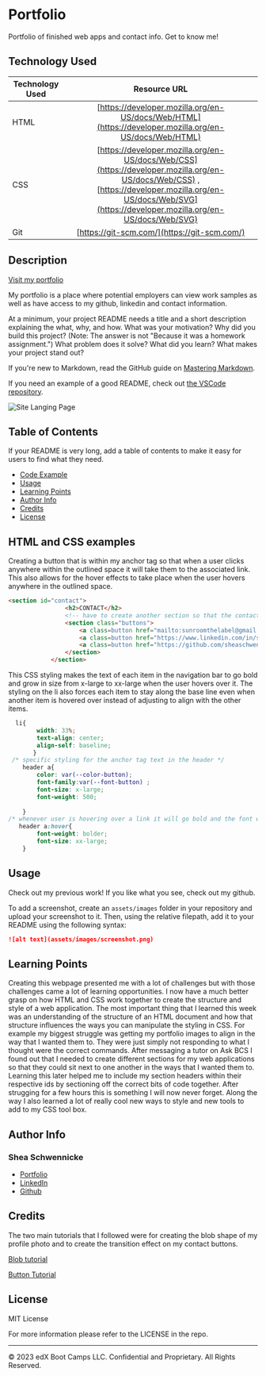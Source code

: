 # Portfolio
Portfolio of finished web apps and contact info. Get to know me! 


## Technology Used 

| Technology Used         | Resource URL           | 
| ------------- |:-------------:| 
| HTML    | [https://developer.mozilla.org/en-US/docs/Web/HTML](https://developer.mozilla.org/en-US/docs/Web/HTML) | 
| CSS     | [https://developer.mozilla.org/en-US/docs/Web/CSS](https://developer.mozilla.org/en-US/docs/Web/CSS) , [https://developer.mozilla.org/en-US/docs/Web/SVG](https://developer.mozilla.org/en-US/docs/Web/SVG)    |   
| Git | [https://git-scm.com/](https://git-scm.com/)     |    

## Description 

[Visit my portfolio](https://youtu.be/BFyeuLhjcPY)

My portfolio is a place where potential employers can view work samples as well as have access to my github, linkedin and contact information.  

At a minimum, your project README needs a title and a short description explaining the what, why, and how. What was your motivation? Why did you build this project? (Note: The answer is not "Because it was a homework assignment.") What problem does it solve? What did you learn? What makes your project stand out? 


If you're new to Markdown, read the GitHub guide on [Mastering Markdown](https://guides.github.com/features/mastering-markdown/).

If you need an example of a good README, check out [the VSCode repository](https://github.com/microsoft/vscode).


![Site Langing Page](./site.gif)


## Table of Contents 

If your README is very long, add a table of contents to make it easy for users to find what they need.

* [Code Example](#html-and-css-examples)
* [Usage](#usage)
* [Learning Points](#learning-points)
* [Author Info](#author-info)
* [Credits](#credits)
* [License](#license)


## HTML and CSS examples


Creating a button that is within my anchor tag so that when a user clicks anywhere within the outlined space it will take them to the associated link.  This also allows for the hover effects to take place when the user hovers anywhere in the outlined space.  

```html
<section id="contact">
                <h2>CONTACT</h2>
                <!-- have to create another section so that the contact will not become a flex item -->
                <section class="buttons">
                    <a class=button href="mailto:sunroomthelabel@gmail.com"> Email</a>
                    <a class=button href="https://www.linkedin.com/in/shea-schwennicke-76a378210/"> LinkedIn</a>
                    <a class=button href="https://github.com/sheaschwenn"> Github</a>
                </section>
            </section>
```

This CSS styling makes the text of each item in the navigation bar to go bold and grow in size from x-large to xx-large when the user hovers over it.  The styling on the li also forces each item to stay along the base line even when another item is hovered over instead of adjusting to align with the other items. 


```css
  li{
        width: 33%;
        text-align: center;
        align-self: baseline;
       }
 /* specific styling for the anchor tag text in the header */
    header a{
        color: var(--color-button);
        font-family:var(--font-button) ;
        font-size: x-large;
        font-weight: 500;  
        
    }
/* whenever user is hovering over a link it will go bold and the font will get bigger  */
   header a:hover{
        font-weight: bolder;
        font-size: xx-large;
    }
```





## Usage 

Check out my previous work! If you like what you see, check out my github. 


To add a screenshot, create an `assets/images` folder in your repository and upload your screenshot to it. Then, using the relative filepath, add it to your README using the following syntax:

```md
![alt text](assets/images/screenshot.png)
```


## Learning Points 

Creating this webpage presented me with a lot of challenges but with those challenges came a lot of learning opportunities.  I now have a much better grasp on how HTML and CSS work together to create the structure and style of a web application. The most important thing that I learned this week was an understanding of the structure of an HTML document and how that structure influences the ways you can manipulate the styling in CSS.  For example my biggest struggle was getting my portfolio images to align in the way that I wanted them to.  They were just simply not responding to what I thought were the correct commands.  After messaging a tutor on Ask BCS I found out that I needed to create different sections for my web applications so that they could sit next to one another in the ways that I wanted them to.  Learning this later helped me to include my section headers within their respective ids by sectioning off the correct bits of code together.  After strugging for a few hours this is something I will now never forget. Along the way I also learned a lot of really cool new ways to style and new tools to add to my CSS tool box. 


## Author Info

### Shea Schwennicke 


* [Portfolio](https://youtu.be/bHX54GCrDB4)
* [LinkedIn](https://www.linkedin.com/in/shea-schwennicke-76a378210/)
* [Github](https://github.com/sheaschwenn)



## Credits
The two main tutorials that I followed were for creating the blob shape of my profile photo and to create the transition effect on my contact buttons.  

[Blob tutorial](https://isotropic.co/making-blob-images/)

[Button Tutorial](https://codepen.io/jennyhmc/pen/qBavyVg)



## License

MIT License

For more information please refer to the LICENSE in the repo. 


---



© 2023 edX Boot Camps LLC. Confidential and Proprietary. All Rights Reserved.